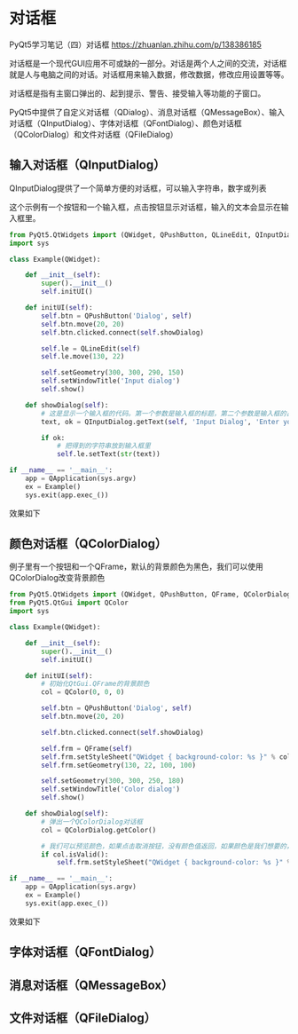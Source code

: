 # 对话框

PyQt5学习笔记（四）对话框
https://zhuanlan.zhihu.com/p/138386185



对话框是一个现代GUI应用不可或缺的一部分。对话是两个人之间的交流，对话框就是人与电脑之间的对话。对话框用来输入数据，修改数据，修改应用设置等等。

对话框是指有主窗口弹出的、起到提示、警告、接受输入等功能的子窗口。

PyQt5中提供了自定义对话框（QDialog）、消息对话框（QMessageBox）、输入对话框（QInputDialog）、字体对话框（QFontDialog）、颜色对话框（QColorDialog）和文件对话框（QFileDialog）


## 输入对话框（QInputDialog）

QInputDialog提供了一个简单方便的对话框，可以输入字符串，数字或列表

这个示例有一个按钮和一个输入框，点击按钮显示对话框，输入的文本会显示在输入框里。
```py
from PyQt5.QtWidgets import (QWidget, QPushButton, QLineEdit, QInputDialog, QApplication)
import sys

class Example(QWidget):

    def __init__(self):
        super().__init__()
        self.initUI()

    def initUI(self):
        self.btn = QPushButton('Dialog', self)
        self.btn.move(20, 20)
        self.btn.clicked.connect(self.showDialog)

        self.le = QLineEdit(self)
        self.le.move(130, 22)

        self.setGeometry(300, 300, 290, 150)
        self.setWindowTitle('Input dialog')
        self.show()

    def showDialog(self):
        # 这是显示一个输入框的代码。第一个参数是输入框的标题，第二个参数是输入框的占位符。对话框返回输入内容和一个布尔值，如果点击的是OK按钮，布尔值就返回True
        text, ok = QInputDialog.getText(self, 'Input Dialog', 'Enter your name:')

        if ok:
            # 把得到的字符串放到输入框里
            self.le.setText(str(text))

if __name__ == '__main__':
    app = QApplication(sys.argv)
    ex = Example()
    sys.exit(app.exec_())
```

效果如下


## 颜色对话框（QColorDialog）

例子里有一个按钮和一个QFrame，默认的背景颜色为黑色，我们可以使用QColorDialog改变背景颜色
```py
from PyQt5.QtWidgets import (QWidget, QPushButton, QFrame, QColorDialog, QApplication)
from PyQt5.QtGui import QColor
import sys

class Example(QWidget):

    def __init__(self):
        super().__init__()
        self.initUI()

    def initUI(self):
        # 初始化QtGui.QFrame的背景颜色      
        col = QColor(0, 0, 0) 

        self.btn = QPushButton('Dialog', self)
        self.btn.move(20, 20)

        self.btn.clicked.connect(self.showDialog)

        self.frm = QFrame(self)
        self.frm.setStyleSheet("QWidget { background-color: %s }" % col.name())
        self.frm.setGeometry(130, 22, 100, 100)            

        self.setGeometry(300, 300, 250, 180)
        self.setWindowTitle('Color dialog')
        self.show()

    def showDialog(self):
        # 弹出一个QColorDialog对话框
        col = QColorDialog.getColor()

        # 我们可以预览颜色，如果点击取消按钮，没有颜色值返回，如果颜色是我们想要的，就从取色框里选择这个颜色
        if col.isValid():
            self.frm.setStyleSheet("QWidget { background-color: %s }" % col.name())

if __name__ == '__main__':
    app = QApplication(sys.argv)
    ex = Example()
    sys.exit(app.exec_())
```

效果如下



## 字体对话框（QFontDialog）



## 消息对话框（QMessageBox）






## 文件对话框（QFileDialog）





